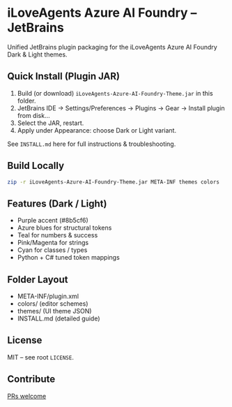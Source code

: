 # iLoveAgents Azure AI Foundry – JetBrains

Unified JetBrains plugin packaging for the iLoveAgents Azure AI Foundry Dark & Light themes.

## Quick Install (Plugin JAR)

1. Build (or download) `iLoveAgents-Azure-AI-Foundry-Theme.jar` in this folder.
2. JetBrains IDE → Settings/Preferences → Plugins → Gear → Install plugin from disk…
3. Select the JAR, restart.
4. Apply under Appearance: choose Dark or Light variant.

See `INSTALL.md` here for full instructions & troubleshooting.

## Build Locally

```bash
zip -r iLoveAgents-Azure-AI-Foundry-Theme.jar META-INF themes colors
```

## Features (Dark / Light)

- Purple accent (#8b5cf6)
- Azure blues for structural tokens
- Teal for numbers & success
- Pink/Magenta for strings
- Cyan for classes / types
- Python + C# tuned token mappings

## Folder Layout

- META-INF/plugin.xml
- colors/ (editor schemes)
- themes/ (UI theme JSON)
- INSTALL.md (detailed guide)

## License

MIT – see root `LICENSE`.

## Contribute

[PRs welcome](https://github.com/iLoveAgents/vscode-iloveagents-foundry-theme)
